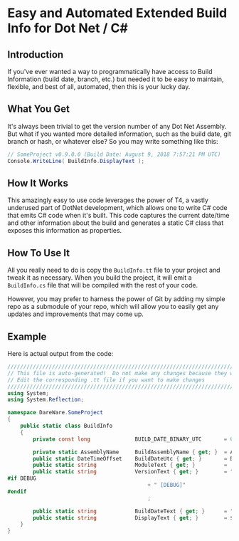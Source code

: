 # Easy and Automated Extended Build Info for Dot Net / C#
## Introduction

If you've ever wanted a way to programmatically have access to Build Information (build date, branch, etc.) but needed it to be easy to maintain, flexible, and best of all, automated, then this is your lucky day.

## What You Get

It's always been trivial to get the version number of any Dot Net Assembly.  But what if you wanted more detailed information, such as the build date, git branch or hash, or whatever else?  So you may write something like this:

```csharp
// SomeProject v0.9.0.0 (Build Date: August 9, 2018 7:57:21 PM UTC)
Console.WriteLine( BuildInfo.DisplayText ); 
```

## How It Works

This amazingly easy to use code leverages the power of T4, a vastly underused part of DotNet development, which allows one to write C# code that emits C# code when it's built.  This code captures the current date/time and other information about the build and generates a static C# class that exposes this information as properties.

## How To Use It

All you really need to do is copy the `BuildInfo.tt` file to your project and tweak it as necessary.  When you build the project, it will emit a `BuildInfo.cs` file that will be compiled with the rest of your code.

However, you may prefer to harness the power of Git by adding my simple repo as a submodule of your repo, which will allow you to easily get any updates and improvements that may come up.


## Example

Here is actual output from the code:
```csharp
/////////////////////////////////////////////////////////////////////////////////////
// This file is auto-generated!  Do not make any changes because they will be overwritten!
// Edit the corresponding .tt file if you want to make changes
/////////////////////////////////////////////////////////////////////////////////////
using System;
using System.Reflection;

namespace DareWare.SomeProject
{
    public static class BuildInfo
    {
        private const long              BUILD_DATE_BINARY_UTC       = 0x48d6085b065f4766;    // August 22, 2018 6:13:56.145751 PM UTC

        private static AssemblyName     BuildAssemblyName { get; }  = Assembly.GetExecutingAssembly().GetName();
        public static DateTimeOffset    BuildDateUtc { get; }       = DateTime.FromBinary(BUILD_DATE_BINARY_UTC);
        public static string            ModuleText { get; }         =  BuildAssemblyName.Name;
        public static string            VersionText { get; }        = "v" + BuildAssemblyName.Version.ToString()
#if DEBUG
                                            + " [DEBUG]"
#endif
                                            ;

        public static string            BuildDateText { get; }      = "August 22, 2018 6:13:56 PM UTC";
        public static string            DisplayText { get; }        = $"{ModuleText} {VersionText} (Build Date: {BuildDateText})";
    }
}
```




